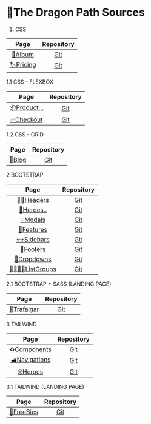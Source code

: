 # 🐉The Dragon Path Sources 

1. CSS

| Page | Repository | 
| :--: | :--------: |
| [📖Album](https://jackson97parada.github.io/Album_example/) | [Git](https://github.com/jackson97parada/Album_example) |
| [🏷️Pricing](https://jackson97parada.github.io/Pricing_example/) | [Git](https://github.com/jackson97parada/Pricing_example) |


1.1 CSS - FLEXBOX

| Page | Repository | 
| :--: | :--------: |
| [📦Product...](https://jackson97parada.github.io/Product_example/) | [Git](https://github.com/jackson97parada/Product_example) |
| [✅Checkout](https://jackson97parada.github.io/Checkout_example/) | [Git](https://github.com/jackson97parada/Checkout_example) |


1.2 CSS - GRID

| Page | Repository | 
| :--: | :--------: |
| [📝Blog](https://jackson97parada.github.io/Blog_example/) | [Git](https://github.com/jackson97parada/Blog_example) |


2 BOOTSTRAP

| Page | Repository | 
| :--: | :--------: |
| [👨‍🦱Headers](https://jackson97parada.github.io/Headers_example/) | [Git](https://github.com/jackson97parada/Headers_example) |
| [🦸Heroes..](https://jackson97parada.github.io/Heroes_example/) | [Git](https://github.com/jackson97parada/Heroes_example) |
[💡Modals](https://jackson97parada.github.io/Modals_examples/) | [Git](https://github.com/jackson97parada/Modals_examples) |
| [🔲Features](https://jackson97parada.github.io/Features_example/) | [Git](https://github.com/jackson97parada/Features_example) |
| [↔Sidebars](https://jackson97parada.github.io/Sidebars_example/) | [Git](https://github.com/jackson97parada/Sidebars_example) |
| [🦿Footers](https://jackson97parada.github.io/Footers_example/) | [Git](https://github.com/jackson97parada/Footers_example) |
| [📩Dropdowns](https://jackson97parada.github.io/Dropdowns_example/) | [Git](https://github.com/jackson97parada/Dropdowns_example) |
| [👨‍👩‍👧‍👦ListGroups](https://jackson97parada.github.io/ListGroups_example/) | [Git](https://github.com/jackson97parada/ListGroups_example) |

2.1 BOOTSTRAP + SASS (LANDING PAGE)

| Page | Repository | 
| :--: | :--------: |
| [💠Trafalgar](https://jackson97parada.github.io/Trafalgar_landingPage/) | [Git](https://github.com/jackson97parada/Trafalgar_landingPage) |

3 TAILWIND

| Page | Repository | 
| :--: | :--------: |
| [♻️Components](https://jackson97parada.github.io/Components_examples/) | [Git](https://github.com/jackson97parada/Components_examples) |
| [🛥️Navigations](https://jackson97parada.github.io/Navigations_examples/) | [Git](https://github.com/jackson97parada/Navigations_examples) |
| [🤓Heroes](https://jackson97parada.github.io/Heroes_examples/) | [Git](https://github.com/jackson97parada/Heroes_examples) |

3.1 TAILWIND (LANDING PAGE)

| Page | Repository | 
| :--: | :--------: |
| [🤖FreeBies](https://jackson97parada.github.io/FreeBies_landingPage/) | [Git](https://github.com/jackson97parada/FreeBies_landingPage) |
